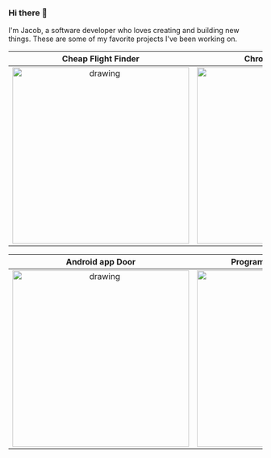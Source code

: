 ### Hi there 👋
I'm Jacob, a software developer who loves creating and building new things. These are some of my favorite projects I've been working on.


| Cheap Flight Finder | Chrome Tab Counter |
|  :---:  | :---: |
| <img src="https://github.com/jacobpetersonwastaken/cheap_flight_finder/blob/main/flightfinder.gif" alt="drawing" width="350"/> | <img src="https://github.com/jacobpetersonwastaken/TabCounter/blob/main/tab.gif" alt="drawing" width="350"/>   |


| Android app Door  | Programming hours tracker |
|  :---:  | :---: |
|<img src="https://github.com/jacobpetersonwastaken/door_android_app/blob/main/door.gif" alt="drawing" width="350"/>|<img src="https://github.com/jacobpetersonwastaken/programmingTracker/blob/main/programmingtracker.gif" alt="drawing" width="350"/>|



<!--

![Image of Extension](https://github.com/jacobpetersonwastaken/TabCounter/blob/main/tabcounterimg.PNG)
![alt text](https://github.com/jacobpetersonwastaken/door_android_app/blob/main/door.gif  width=100px)

**jacobpetersonwastaken/jacobpetersonwastaken** is a ✨ _special_ ✨ repository because its `README.md` (this file) appears on your GitHub profile.

Here are some ideas to get you started:

- 🔭 I’m currently working on ...
- 🌱 I’m currently learning ...
- 👯 I’m looking to collaborate on ...
- 🤔 I’m looking for help with ...
- 💬 Ask me about ...
- 📫 How to reach me: ...
- 😄 Pronouns: ...
- ⚡ Fun fact: ...
-->
